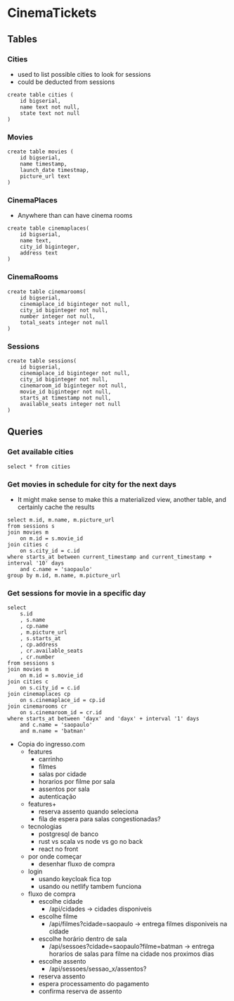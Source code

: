 # CinemaTickets

## Tables
### Cities
- used to list possible cities to look for sessions
- could be deducted from sessions
```
create table cities (
    id bigserial,
    name text not null,
    state text not null
)
```
### Movies
```
create table movies (
    id bigserial,
    name timestamp,
    launch_date timestmap,
    picture_url text
)
```
### CinemaPlaces
- Anywhere than can have cinema rooms
```
create table cinemaplaces(
    id bigserial,
    name text,
    city_id biginteger,
    address text
)
```
### CinemaRooms
```
create table cinemarooms(
    id bigserial,
    cinemaplace_id biginteger not null,
    city_id biginteger not null,
    number integer not null,
    total_seats integer not null
)
```

### Sessions
```
create table sessions(
    id bigserial,
    cinemaplace_id biginteger not null,
    city_id biginteger not null,
    cinemaroom_id biginteger not null,
    movie_id biginteger not null,
    starts_at timestamp not null,
    available_seats integer not null
)
```

## Queries
### Get available cities
```
select * from cities
```

### Get movies in schedule for city for the next days
- It might make sense to make this a materialized view, another table, and certainly cache the results
```
select m.id, m.name, m.picture_url
from sessions s
join movies m
    on m.id = s.movie_id
join cities c
    on s.city_id = c.id
where starts_at between current_timestamp and current_timestamp + interval '10' days
    and c.name = 'saopaulo'
group by m.id, m.name, m.picture_url
```

### Get sessions for movie in a specific day
```
select 
    s.id
    , s.name
    , cp.name
    , m.picture_url
    , s.starts_at
    , cp.address
    , cr.available_seats
    , cr.number
from sessions s
join movies m
    on m.id = s.movie_id
join cities c
    on s.city_id = c.id
join cinemaplaces cp
    on s.cinemaplace_id = cp.id
join cinemarooms cr
    on s.cinemaroom_id = cr.id
where starts_at between 'dayx' and 'dayx' + interval '1' days
    and c.name = 'saopaulo'
    and m.name = 'batman'
```


- Copia do ingresso.com
    - features
        - carrinho
        - filmes
        - salas por cidade
        - horarios por filme por sala
        - assentos por sala
        - autenticação
    - features+
        - reserva assento quando seleciona
        - fila de espera para salas congestionadas?
    - tecnologias
        - postgresql de banco
        - rust vs scala vs node vs go no back
        - react no front
    - por onde começar
        - desenhar fluxo de compra
    - login
        - usando keycloak fica top
        - usando ou netlify tambem funciona
    - fluxo de compra
        - escolhe cidade
            - /api/cidades -> cidades disponiveis
        - escolhe filme
            - /api/filmes?cidade=saopaulo -> entrega filmes disponiveis na cidade
        - escolhe horário dentro de sala
            - /api/sessoes?cidade=saopaulo?filme=batman -> entrega horarios de salas para filme na cidade nos proximos dias
        - escolhe assento
            - /api/sessoes/sessao_x/assentos?
        - reserva assento
        - espera processamento do pagamento
        - confirma reserva de assento